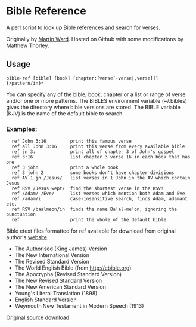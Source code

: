 # Bible Reference

A perl script to look up Bible references and search for verses.

Originally by [Martin Ward](http://www.gkc.org.uk/). Hosted on Github with some
modifications by Matthew Thorley.

## Usage

`bible-ref [bible] [book] [chapter:[verse[-verse|,verse]]] {/pattern/in}*`

You can specify any of the bible, book, chapter or a list or range of verse
and/or one or more patterns. The BIBLES environment variable (~/.bibles) gives the
directory where bible versions are stored. The BIBLE variable (KJV) is the name of
the default bible to search.

### Examples:

```
  ref John 3:16         print this famous verse
  ref all John 3:16     print this verse from every available bible
  ref jn 3:             print all of chapter 3 of John's gospel
  ref 3:16              list chapter 3 verse 16 in each book that has one
  ref 3 john            print a whole book
  ref 3 john 2          some books don't have chapter divisions
  ref AV 1 jn /Jesus/   list verses in 1 John in the AV which contain Jesus
  ref RSV /Jesus wept/  find the shortest verse in the RSV!
  ref /Adam/ /Eve/      list verses which mention both Adam and Eve
  ref /adam/i           case-insensitive search, finds Adam, adamant etc.
  ref RSV /baalmeon/in  finds the name Ba'al-me'on, ignoring the punctuation
  ref                   print the whole of the default bible
```

Bible etext files formatted for ref available for download from original
author's [website](http://www.gkc.org.uk/martin/software/index.html).

- The Authorised (King James) Version
- The New International Version
- The Revised Standard Version
- The World English Bible (from http://ebible.org)
- The Apocrypha (Revised Standard Version)
- The New Revised Standard Version
- The New American Standard Version
- Young's Literal Translation (1898)
- English Standard Version
- Weymouth New Testament in Modern Speech (1913)

[Original source download](http://www.gkc.org.uk/martin/software/ref)
